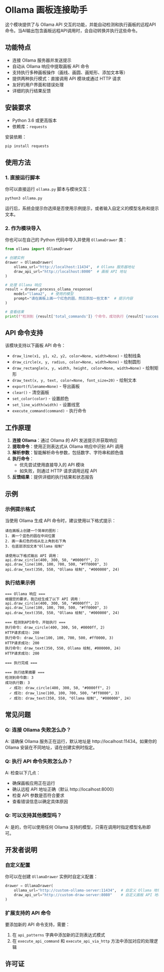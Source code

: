 # Ollama 画板连接助手

这个模块提供了与 Ollama API 交互的功能，并能自动检测和执行画板的远程API命令。当AI输出包含画板远程API调用时，会自动转换并执行这些命令。

## 功能特点

- 连接 Ollama 服务器并发送提示
- 自动从 Ollama 响应中提取画板 API 命令
- 支持执行多种画板操作（画线、画圆、画矩形、添加文本等）
- 提供两种执行模式：直接调用 API 模块或通过 HTTP 请求
- 友好的用户界面和错误处理
- 详细的执行结果反馈

## 安装要求

- Python 3.6 或更高版本
- 依赖库：`requests`

安装依赖：

```bash
pip install requests
```

## 使用方法

### 1. 直接运行脚本

你可以直接运行 `ollama.py` 脚本与模块交互：

```bash
python3 ollama.py
```

运行后，系统会提示你选择是否使用示例提示，或者输入自定义的模型名称和提示文本。

### 2. 作为模块导入

你也可以在自己的 Python 代码中导入并使用 `OllamaDrawer` 类：

```python
from ollama import OllamaDrawer

# 创建实例
drawer = OllamaDrawer(
    ollama_url="http://localhost:11434",  # Ollama 服务器地址
    draw_api_url="http://localhost:8000"  # 画板 API 地址
)

# 处理 Ollama 响应
result = drawer.process_ollama_response(
    model="llama2",  # 使用的模型
    prompt="请在画板上画一个红色的圆，然后添加一些文本"  # 提示内容
)

# 查看结果
print(f"检测到 {result['total_commands']} 个命令，成功执行 {result['successful_commands']} 个")
```

## API 命令支持

该模块支持以下画板 API 命令：

- `draw_line(x1, y1, x2, y2, color=None, width=None)` - 绘制线条
- `draw_circle(x, y, radius, color=None, width=None)` - 绘制圆形
- `draw_rectangle(x, y, width, height, color=None, width=None)` - 绘制矩形
- `draw_text(x, y, text, color=None, font_size=20)` - 绘制文本
- `export(filename=None)` - 导出画板
- `clear()` - 清空画板
- `set_color(color)` - 设置颜色
- `set_line_width(width)` - 设置线宽
- `execute_command(command)` - 执行命令

## 工作原理

1. **连接 Ollama**：通过 Ollama 的 API 发送提示并获取响应
2. **提取命令**：使用正则表达式从 Ollama 响应中识别 API 调用
3. **解析参数**：智能解析命令参数，包括数字、字符串和颜色值
4. **执行命令**：
   - 优先尝试使用直接导入的 API 模块
   - 如失败，则通过 HTTP 请求调用远程 API
5. **反馈结果**：提供详细的执行结果和状态报告

## 示例

### 示例提示格式

当使用 Ollama 生成 API 命令时，建议使用以下格式提示：

```
请在画板上创建一个简单的图形：
1. 画一个蓝色的圆在中间位置
2. 画一条红色的线从左上角到右下角
3. 在底部添加文本"Ollama 绘制"

请使用以下格式输出 API 调用：
api.draw_circle(400, 300, 50, "#0000ff", 2)
api.draw_line(100, 100, 700, 500, "#ff0000", 3)
api.draw_text(350, 550, "Ollama 绘制", "#000000", 24)
```

### 执行结果示例

```
=== Ollama 响应 ===
根据您的要求，我已经生成了以下 API 调用：
api.draw_circle(400, 300, 50, "#0000ff", 2)
api.draw_line(100, 100, 700, 500, "#ff0000", 3)
api.draw_text(350, 550, "Ollama 绘制", "#000000", 24)

=== 检测到API命令，开始执行 ===
执行命令: draw_circle(400, 300, 50, #0000ff, 2)
HTTP请求成功: 200
执行命令: draw_line(100, 100, 700, 500, #ff0000, 3)
HTTP请求成功: 200
执行命令: draw_text(350, 550, Ollama 绘制, #000000, 24)
HTTP请求成功: 200

=== 执行完成 ===

=== 执行结果摘要 ===
检测到命令数: 3
成功执行数: 3
  ✓ 成功: draw_circle(400, 300, 50, "#0000ff", 2)
  ✓ 成功: draw_line(100, 100, 700, 500, "#ff0000", 3)
  ✓ 成功: draw_text(350, 550, "Ollama 绘制", "#000000", 24)
```

## 常见问题

### Q: 连接 Ollama 失败怎么办？

A: 请确保 Ollama 服务正在运行，默认地址是 http://localhost:11434。如果你的 Ollama 安装在不同地址，请在创建实例时指定。

### Q: 执行 API 命令失败怎么办？

A: 检查以下几点：

- 确保画板应用正在运行
- 确认远程 API 地址正确（默认 http://localhost:8000）
- 检查 API 参数是否符合要求
- 查看错误信息以确定具体原因

### Q: 可以支持其他模型吗？

A: 是的，你可以使用任何 Ollama 支持的模型，只需在调用时指定模型名称即可。

## 开发者说明

### 自定义配置

你可以在创建 `OllamaDrawer` 实例时自定义配置：

```python
drawer = OllamaDrawer(
    ollama_url="http://custom-ollama-server:11434",  # 自定义 Ollama 地址
    draw_api_url="http://custom-draw-server:8080"    # 自定义画板 API 地址
)
```

### 扩展支持的 API 命令

要添加新的 API 命令支持，需要：

1. 在 `api_patterns` 字典中添加新的正则表达式模式
2. 在 `execute_api_command` 和 `execute_api_via_http` 方法中添加对应的处理逻辑

## 许可证
